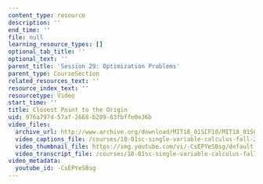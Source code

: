 ```yaml
---
content_type: resource
description: ''
end_time: ''
file: null
learning_resource_types: []
optional_tab_title: ''
optional_text: ''
parent_title: 'Session 29: Optimization Problems'
parent_type: CourseSection
related_resources_text: ''
resource_index_text: ''
resourcetype: Video
start_time: ''
title: Closest Point to the Origin
uid: 976a797d-57af-2668-b289-63fbffe0e36b
video_files:
  archive_url: http://www.archive.org/download/MIT18_01SCF10/MIT18_01SCF10Rec_20_300k.mp4
  video_captions_file: /courses/18-01sc-single-variable-calculus-fall-2010/b049cbec259256f8acf5287c34cfe3a9_-CsEPYeSBsg.vtt
  video_thumbnail_file: https://img.youtube.com/vi/-CsEPYeSBsg/default.jpg
  video_transcript_file: /courses/18-01sc-single-variable-calculus-fall-2010/82ed9bb7ad3878b0bee19aafa129a4b9_-CsEPYeSBsg.pdf
video_metadata:
  youtube_id: -CsEPYeSBsg
---
```

